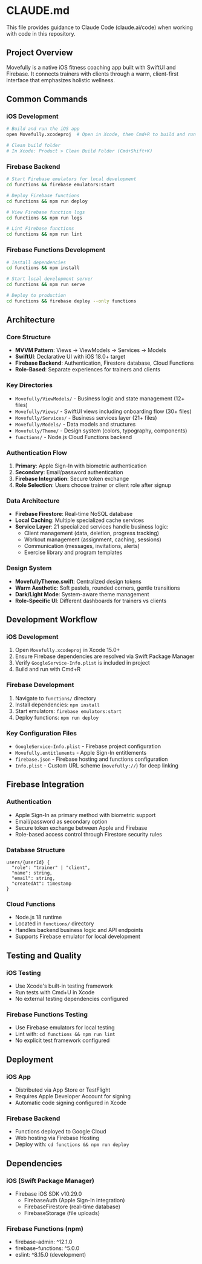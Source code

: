 # CLAUDE.md

This file provides guidance to Claude Code (claude.ai/code) when working with code in this repository.

## Project Overview

Movefully is a native iOS fitness coaching app built with SwiftUI and Firebase. It connects trainers with clients through a warm, client-first interface that emphasizes holistic wellness.

## Common Commands

### iOS Development
```bash
# Build and run the iOS app
open Movefully.xcodeproj  # Open in Xcode, then Cmd+R to build and run

# Clean build folder
# In Xcode: Product > Clean Build Folder (Cmd+Shift+K)
```

### Firebase Backend
```bash
# Start Firebase emulators for local development
cd functions && firebase emulators:start

# Deploy Firebase functions
cd functions && npm run deploy

# View Firebase function logs
cd functions && npm run logs

# Lint Firebase functions
cd functions && npm run lint
```

### Firebase Functions Development
```bash
# Install dependencies
cd functions && npm install

# Start local development server
cd functions && npm run serve

# Deploy to production
cd functions && firebase deploy --only functions
```

## Architecture

### Core Structure
- **MVVM Pattern**: Views → ViewModels → Services → Models
- **SwiftUI**: Declarative UI with iOS 18.0+ target
- **Firebase Backend**: Authentication, Firestore database, Cloud Functions
- **Role-Based**: Separate experiences for trainers and clients

### Key Directories
- `Movefully/ViewModels/` - Business logic and state management (12+ files)
- `Movefully/Views/` - SwiftUI views including onboarding flow (30+ files)  
- `Movefully/Services/` - Business services layer (21+ files)
- `Movefully/Models/` - Data models and structures
- `Movefully/Theme/` - Design system (colors, typography, components)
- `functions/` - Node.js Cloud Functions backend

### Authentication Flow
1. **Primary**: Apple Sign-In with biometric authentication
2. **Secondary**: Email/password authentication
3. **Firebase Integration**: Secure token exchange
4. **Role Selection**: Users choose trainer or client role after signup

### Data Architecture
- **Firebase Firestore**: Real-time NoSQL database
- **Local Caching**: Multiple specialized cache services
- **Service Layer**: 21 specialized services handle business logic:
  - Client management (data, deletion, progress tracking)
  - Workout management (assignment, caching, sessions)
  - Communication (messages, invitations, alerts)
  - Exercise library and program templates

### Design System
- **MovefullyTheme.swift**: Centralized design tokens
- **Warm Aesthetic**: Soft pastels, rounded corners, gentle transitions
- **Dark/Light Mode**: System-aware theme management
- **Role-Specific UI**: Different dashboards for trainers vs clients

## Development Workflow

### iOS Development
1. Open `Movefully.xcodeproj` in Xcode 15.0+
2. Ensure Firebase dependencies are resolved via Swift Package Manager
3. Verify `GoogleService-Info.plist` is included in project
4. Build and run with Cmd+R

### Firebase Development  
1. Navigate to `functions/` directory
2. Install dependencies: `npm install`
3. Start emulators: `firebase emulators:start`
4. Deploy functions: `npm run deploy`

### Key Configuration Files
- `GoogleService-Info.plist` - Firebase project configuration
- `Movefully.entitlements` - Apple Sign-In entitlements
- `firebase.json` - Firebase hosting and functions configuration
- `Info.plist` - Custom URL scheme (`movefully://`) for deep linking

## Firebase Integration

### Authentication
- Apple Sign-In as primary method with biometric support
- Email/password as secondary option
- Secure token exchange between Apple and Firebase
- Role-based access control through Firestore security rules

### Database Structure
```
users/{userId} {
  "role": "trainer" | "client",
  "name": string,
  "email": string,
  "createdAt": timestamp
}
```

### Cloud Functions
- Node.js 18 runtime
- Located in `functions/` directory
- Handles backend business logic and API endpoints
- Supports Firebase emulator for local development

## Testing and Quality

### iOS Testing
- Use Xcode's built-in testing framework
- Run tests with Cmd+U in Xcode
- No external testing dependencies configured

### Firebase Functions Testing
- Use Firebase emulators for local testing
- Lint with: `cd functions && npm run lint`
- No explicit test framework configured

## Deployment

### iOS App
- Distributed via App Store or TestFlight
- Requires Apple Developer Account for signing
- Automatic code signing configured in Xcode

### Firebase Backend
- Functions deployed to Google Cloud
- Web hosting via Firebase Hosting
- Deploy with: `cd functions && npm run deploy`

## Dependencies

### iOS (Swift Package Manager)
- Firebase iOS SDK v10.29.0
  - FirebaseAuth (Apple Sign-In integration)
  - FirebaseFirestore (real-time database)
  - FirebaseStorage (file uploads)

### Firebase Functions (npm)
- firebase-admin: ^12.1.0
- firebase-functions: ^5.0.0
- eslint: ^8.15.0 (development)
